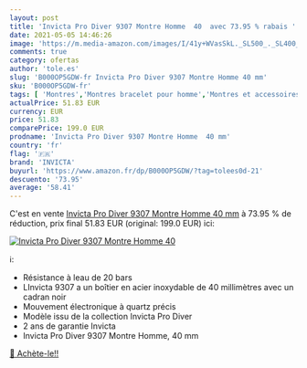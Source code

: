 ```yaml
---
layout: post
title: 'Invicta Pro Diver 9307 Montre Homme  40  avec 73.95 % rabais '
date: 2021-05-05 14:46:26
image: 'https://m.media-amazon.com/images/I/41y+WVasSkL._SL500_._SL400_.jpg'
comments: true
category: ofertas
author: 'tole.es'
slug: 'B000OP5GDW-fr Invicta Pro Diver 9307 Montre Homme 40 mm'
sku: 'B000OP5GDW-fr'
tags: [ 'Montres','Montres bracelet pour homme','Montres et accessoires','Montres homme','invicta', ]
actualPrice: 51.83 EUR
currency: EUR
price: 51.83
comparePrice: 199.0 EUR
prodname: 'Invicta Pro Diver 9307 Montre Homme  40 mm'
country: 'fr'
flag: '🇫🇷'
brand: 'INVICTA'
buyurl: 'https://www.amazon.fr/dp/B000OP5GDW/?tag=tolees0d-21'
descuento: '73.95'
average: '58.41'
---
```


C'est en vente [Invicta Pro Diver 9307 Montre Homme  40 mm](https://www.amazon.fr/dp/B000OP5GDW/?tag=tolees0d-21)  à  73.95 % de réduction, prix final  51.83 EUR (original: 199.0 EUR) ici:

[![Invicta Pro Diver 9307 Montre Homme  40 ](https://m.media-amazon.com/images/I/41y+WVasSkL._SL500_._SL400_.jpg)](https://www.amazon.fr/dp/B000OP5GDW/?tag=tolees0d-21)

ℹ️:

- Résistance à leau de 20 bars
- LInvicta 9307 a un boîtier en acier inoxydable de 40 millimètres avec un cadran noir
- Mouvement électronique à quartz précis
- Modèle issu de la collection Invicta Pro Diver
- 2 ans de garantie Invicta
- Invicta Pro Diver 9307 Montre Homme, 40 mm

[🛒 Achète-le!!](https://www.amazon.fr/dp/B000OP5GDW/?tag=tolees0d-21)
